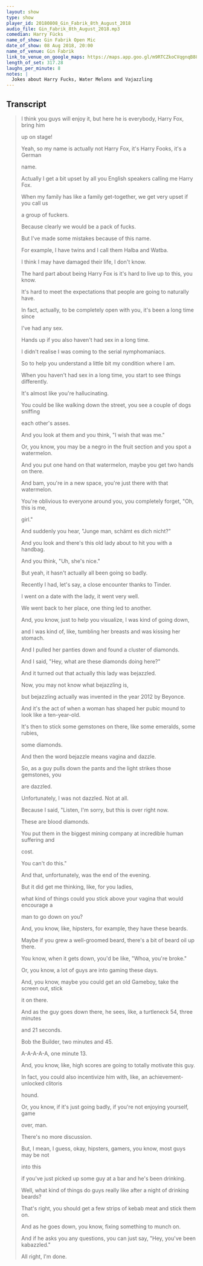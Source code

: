 ```yaml
---
layout: show
type: show
player_id: 20180808_Gin_Fabrik_8th_August_2018
audio_file: Gin_Fabrik_8th_August_2018.mp3
comedian: Harry Fücks
name_of_show: Gin Fabrik Open Mic
date_of_show: 08 Aug 2018, 20:00
name_of_venue: Gin Fabrik
link_to_venue_on_google_maps: https://maps.app.goo.gl/m9RTCZkoCVqgnqB88
length_of_set: 317.28
laughs_per_minute: 8
notes: |
  Jokes about Harry Fucks, Water Melons and Vajazzling
---
```



<h2><i class="fas fa-file-alt"></i> Transcript</h2>

> I think you guys will enjoy it, but here he is everybody, Harry Fox, bring him
>
> up on stage!
>
> Yeah, so my name is actually not Harry Fox, it's Harry Fooks, it's a German
>
> name.
>
> Actually I get a bit upset by all you English speakers calling me Harry Fox.
>
> When my family has like a family get-together, we get very upset if you call us
>
> a group of fuckers.
>
> Because clearly we would be a pack of fucks.
>
> But I've made some mistakes because of this name.
>
> For example, I have twins and I call them Halba and Watba.
>
> I think I may have damaged their life, I don't know.
>
> The hard part about being Harry Fox is it's hard to live up to this, you know.
>
> It's hard to meet the expectations that people are going to naturally have.
>
> In fact, actually, to be completely open with you, it's been a long time since
>
> I've had any sex.
>
> Hands up if you also haven't had sex in a long time.
>
> I didn't realise I was coming to the serial nymphomaniacs.
>
> So to help you understand a little bit my condition where I am.
>
> When you haven't had sex in a long time, you start to see things differently.
>
> It's almost like you're hallucinating.
>
> You could be like walking down the street, you see a couple of dogs sniffing
>
> each other's asses.
>
> And you look at them and you think, "I wish that was me."
>
> Or, you know, you may be a negro in the fruit section and you spot a watermelon.
>
> And you put one hand on that watermelon, maybe you get two hands on there.
>
> And bam, you're in a new space, you're just there with that watermelon.
>
> You're oblivious to everyone around you, you completely forget, "Oh, this is me,
>
> girl."
>
> And suddenly you hear, "Junge man, schämt es dich nicht?"
>
> And you look and there's this old lady about to hit you with a handbag.
>
> And you think, "Uh, she's nice."
>
> But yeah, it hasn't actually all been going so badly.
>
> Recently I had, let's say, a close encounter thanks to Tinder.
>
> I went on a date with the lady, it went very well.
>
> We went back to her place, one thing led to another.
>
> And, you know, just to help you visualize, I was kind of going down,
>
> and I was kind of, like, tumbling her breasts and was kissing her stomach.
>
> And I pulled her panties down and found a cluster of diamonds.
>
> And I said, "Hey, what are these diamonds doing here?"
>
> And it turned out that actually this lady was bejazzled.
>
> Now, you may not know what bejazzling is,
>
> but bejazzling actually was invented in the year 2012 by Beyonce.
>
> And it's the act of when a woman has shaped her pubic mound to look like a ten-year-old.
>
> It's then to stick some gemstones on there, like some emeralds, some rubies,
>
> some diamonds.
>
> And then the word bejazzle means vagina and dazzle.
>
> So, as a guy pulls down the pants and the light strikes those gemstones, you
>
> are dazzled.
>
> Unfortunately, I was not dazzled. Not at all.
>
> Because I said, "Listen, I'm sorry, but this is over right now.
>
> These are blood diamonds.
>
> You put them in the biggest mining company at incredible human suffering and
>
> cost.
>
> You can't do this."
>
> And that, unfortunately, was the end of the evening.
>
> But it did get me thinking, like, for you ladies,
>
> what kind of things could you stick above your vagina that would encourage a
>
> man to go down on you?
>
> And, you know, like, hipsters, for example, they have these beards.
>
> Maybe if you grew a well-groomed beard, there's a bit of beard oil up there.
>
> You know, when it gets down, you'd be like, "Whoa, you're broke."
>
> Or, you know, a lot of guys are into gaming these days.
>
> And, you know, maybe you could get an old Gameboy, take the screen out, stick
>
> it on there.
>
> And as the guy goes down there, he sees, like, a turtleneck 54, three minutes
>
> and 21 seconds.
>
> Bob the Builder, two minutes and 45.
>
> A-A-A-A-A, one minute 13.
>
> And, you know, like, high scores are going to totally motivate this guy.
>
> In fact, you could also incentivize him with, like, an achievement-unlocked clitoris
>
> hound.
>
> Or, you know, if it's just going badly, if you're not enjoying yourself, game
>
> over, man.
>
> There's no more discussion.
>
> But, I mean, I guess, okay, hipsters, gamers, you know, most guys may be not
>
> into this
>
> if you've just picked up some guy at a bar and he's been drinking.
>
> Well, what kind of things do guys really like after a night of drinking beards?
>
> That's right, you should get a few strips of kebab meat and stick them on.
>
> And as he goes down, you know, fixing something to munch on.
>
> And if he asks you any questions, you can just say, "Hey, you've been kabazzled."
>
> All right, I'm done.
